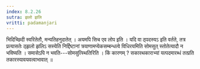 ```yaml
---
index: 8.2.26
sutra: झलो झलि
vritti: padamanjari
---
```


 भिदिच्छिदी स्वरितेतौ, मन्यतिहनुदातेत् । अयमपि सिच एव लोप इति । यदि वा ठ्पदस्यऽ इति वर्तते, तत्र प्रत्यासतेः ठ्झलो झलिऽ सस्येति निर्द्दिष्टानां त्रयाणामप्येकसम्बन्धत्वे विधिरयमिति सोमसुत् स्तोतेत्यादौ न भविष्यति । समासेऽपि न भवति---सोमसुत्स्थितिरिति । किं कारणम् ? सकारथकाराभ्यां यत्पदमारब्धं तत्प्रति तकारस्यावयवत्वाभावात् ॥